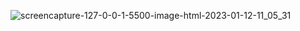 ![screencapture-127-0-0-1-5500-image-html-2023-01-12-11_05_31](https://user-images.githubusercontent.com/99315622/212142816-c3dc0649-d380-407e-acb9-2eff06cebfcb.png)
